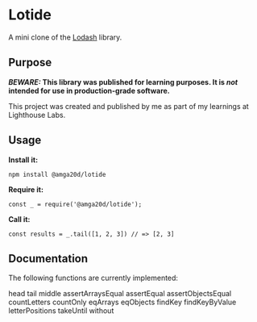 # Lotide

A mini clone of the [Lodash](https://lodash.com) library.

## Purpose

**_BEWARE:_ This library was published for learning purposes. It is _not_ intended for use in production-grade software.**

This project was created and published by me as part of my learnings at Lighthouse Labs.

## Usage

**Install it:**

`npm install @amga20d/lotide`

**Require it:**

`const _ = require('@amga20d/lotide');`

**Call it:**

`const results = _.tail([1, 2, 3]) // => [2, 3]`

## Documentation

The following functions are currently implemented:

  head
  tail
  middle
  assertArraysEqual
  assertEqual
  assertObjectsEqual
  countLetters
  countOnly
  eqArrays
  eqObjects
  findKey
  findKeyByValue
  letterPositions
  takeUntil
  without